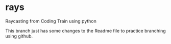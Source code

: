 # rays
Raycasting from Coding Train using python

This branch just has some changes to the Readme file to practice branching using github. 
